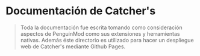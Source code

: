 # Documentación de Catcher's

> Toda la documentación fue escrita tomando como consideración aspectos de PenguinMod como sus extensiones y herramientas nativas. Además éste directorio es utilizado para hacer un despliegue web de Catcher's mediante Github Pages.